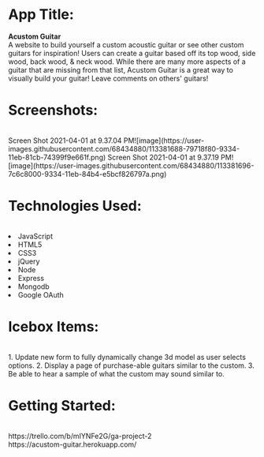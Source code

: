 <h1>App Title:</h1> 
<strong>Acustom Guitar</strong> <br/>
A website to build yourself a custom acoustic guitar or see other custom guitars for inspiration! Users can create a guitar based off its top wood, side wood, back wood, & neck wood. While there are many more aspects of a guitar that are missing from that list, Acustom Guitar is a great way to visually build your guitar! Leave comments on others' guitars!

<h1>Screenshots:</h1> <br/>
Screen Shot 2021-04-01 at 9.37.04 PM![image](https://user-images.githubusercontent.com/68434880/113381688-79718f80-9334-11eb-81cb-74399f9e661f.png)
Screen Shot 2021-04-01 at 9.37.19 PM![image](https://user-images.githubusercontent.com/68434880/113381696-7c6c8000-9334-11eb-84b4-e5bcf826797a.png)

<h1>Technologies Used:</h1> <br/>
<li>JavaScript</li> 
<li>HTML5</li> 
<li>CSS3</li> 
<li>jQuery</li> 
<li>Node</li> 
<li>Express</li> 
<li>Mongodb</li> 
<li>Google OAuth</li> 

<h1>Icebox Items:</h1> <br/>
1. Update new form to fully dynamically change 3d model as user selects options.
2. Display a page of purchase-able guitars similar to the custom.
3. Be able to hear a sample of what the custom may sound similar to.

<h1>Getting Started:</h1> <br/>
https://trello.com/b/mIYNFe2G/ga-project-2 <br/>
https://acustom-guitar.herokuapp.com/



